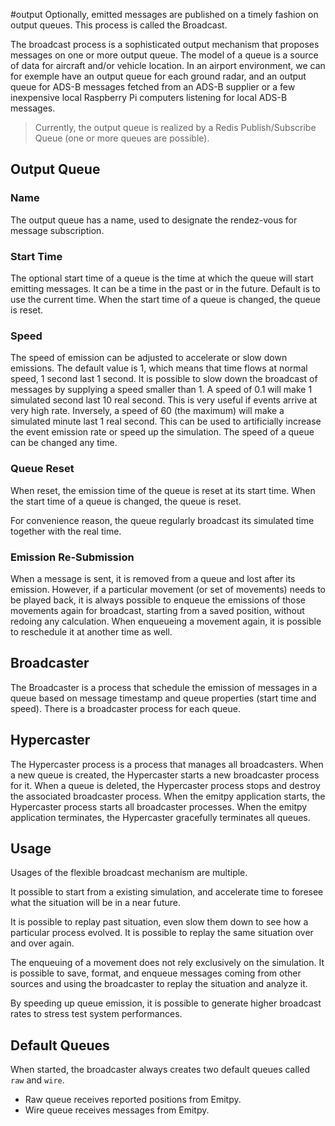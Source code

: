 #output
Optionally, emitted messages are published on a timely fashion on output queues. This process is called the Broadcast.

The broadcast process is a sophisticated output mechanism that proposes messages on one or more output queue. The model of a queue is a source of data for aircraft and/or vehicle location.
In an airport environment, we can for exemple have an output queue for each ground radar, and an output queue for ADS-B messages fetched from an ADS-B supplier or a few inexpensive local Raspberry Pi computers listening for local ADS-B messages.

> Currently, the output queue is realized by a Redis Publish/Subscribe Queue (one or more queues are possible).

## Output Queue

### Name
The output queue has a name, used to designate the rendez-vous for message subscription.

### Start Time
The optional start time of a queue is the time at which the queue will start emitting messages. It can be a time in the past or in the future. Default is to use the current time.
When the start time of a queue is changed, the queue is reset. 

### Speed
The speed of emission can be adjusted to accelerate or slow down emissions.
The default value is 1, which means that time flows at normal speed, 1 second last 1 second.
It is possible to slow down the broadcast of messages by supplying a speed smaller than 1. A speed of 0.1 will make 1 simulated second last 10 real second. This is very useful if events arrive at very high rate. Inversely, a speed of 60 (the maximum) will make a simulated minute last 1 real second. This can be used to artificially increase the event emission rate or speed up the simulation.
The speed of a queue can be changed any time.

### Queue Reset
When reset, the emission time of the queue is reset at its start time.
When the start time of a queue is changed, the queue is reset.

For convenience reason, the queue regularly broadcast its simulated time together with the real time.

### Emission Re-Submission
When a message is sent, it is removed from a queue and lost after its emission.
However, if a particular movement (or set of movements) needs to be played back, it is always possible to enqueue the emissions of those movements again for broadcast, starting from a saved position, without redoing any calculation. When enqueueing a movement again, it is possible to reschedule it at another time as well.

## Broadcaster
The Broadcaster is a process that schedule the emission of messages in a queue based on message timestamp and queue properties (start time and speed). There is a broadcaster process for each queue.

## Hypercaster
The Hypercaster process is a process that manages all broadcasters.
When a new queue is created, the Hypercaster starts a new broadcaster process for it.
When a queue is deleted, the Hypercaster process stops and destroy the associated broadcaster  process.
When the emitpy application starts, the Hypercaster process starts all broadcaster processes.
When the emitpy application terminates, the Hypercaster gracefully terminates all queues.

## Usage
Usages of the flexible broadcast mechanism are multiple.

It possible to start from a existing simulation, and accelerate time to foresee what the situation will be in a near future.

It is possible to replay past situation, even slow them down to see how a particular process evolved. It is possible to replay the same situation over and over again.

The enqueuing of a movement does not rely exclusively on the simulation. It is possible to save, format, and enqueue messages coming from other sources and using the broadcaster to replay the situation and analyze it.

By speeding up queue emission, it is possible to generate higher broadcast rates to stress test system performances.

## Default Queues
When started, the broadcaster always creates two default queues called `raw` and `wire`.
- Raw queue receives reported positions from Emitpy.
- Wire queue receives messages from Emitpy.
